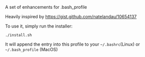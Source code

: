 A set of enhancements for .bash_profile

Heavily inspired by https://gist.github.com/natelandau/10654137

To use it, simply run the installer:
```
./install.sh
```
It will append the entry into this profile to your `~/.bashrc`(Linux) or `~/.bash_profile` (MacOS)